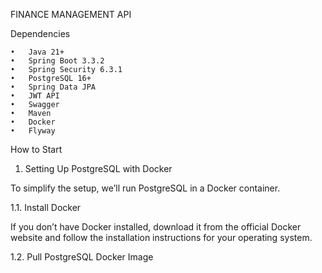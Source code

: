 FINANCE MANAGEMENT API

Dependencies

	•	Java 21+
	•	Spring Boot 3.3.2
	•	Spring Security 6.3.1
	•	PostgreSQL 16+
	•	Spring Data JPA
	•	JWT API
	•	Swagger
	•	Maven
	•	Docker
	•	Flyway

How to Start

1. Setting Up PostgreSQL with Docker

To simplify the setup, we’ll run PostgreSQL in a Docker container.

1.1. Install Docker

If you don’t have Docker installed, download it from the official Docker website and follow the installation instructions for your operating system.

1.2. Pull PostgreSQL Docker Image
